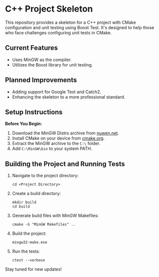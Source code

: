 # C++ Project Skeleton

This repository provides a skeleton for a C++ project with CMake configuration and unit testing using Boost Test. It's designed to help those who face challenges configuring unit tests in CMake.

## Current Features
- Uses MinGW as the compiler.
- Utilizes the Boost library for unit testing.

## Planned Improvements
- Adding support for Google Test and Catch2.
- Enhancing the skeleton to a more professional standard.

## Setup Instructions

**Before You Begin:**

1. Download the MinGW Distro archive from [nuwen.net](https://nuwen.net/mingw.html).
2. Install CMake on your device from [cmake.org](https://cmake.org/).
3. Extract the MinGW archive to the `C:\` folder.
4. Add `C:\MinGW\bin` to your system PATH.

## Building the Project and Running Tests
1. Navigate to the project directory:
   ```
   cd <Project Directory>
   ```
3. Create a build directory:
   ```
   mkdir build
   cd build
   ```
5. Generate build files with MinGW Makefiles:
   ```
   cmake -G "MinGW Makefiles" ..
   ```
7. Build the project:
   ```
   mingw32-make.exe
   ```
9. Run the tests:
   ```
   ctest --verbose
   ```

Stay tuned for new updates!
